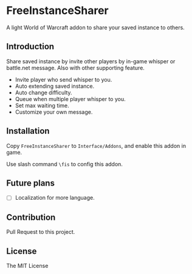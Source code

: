 # FreeInstanceSharer

A light World of Warcraft addon to share your saved instance to others.

## Introduction

Share saved instance by invite other players by in-game whisper or battle.net message. Also with other supporting feature.

* Invite player who send whisper to you.
* Auto extending saved instance.
* Auto change difficulty.
* Queue when multiple player whisper to you.
* Set max waiting time.
* Customize your own message.

## Installation

Copy `FreeInstanceSharer` to `Interface/Addons`, and enable this addon in game.

Use slash command `\fis` to config this addon.

## Future plans

- [ ] Localization for more language.

## Contribution

Pull Request to this project.

## License

The MIT License
